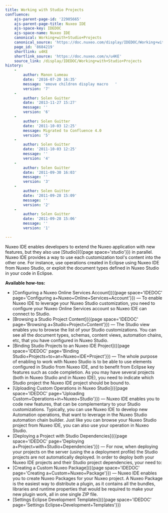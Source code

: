 ```yaml
---
title: Working with Studio Projects
confluence:
    ajs-parent-page-id: '22905665'
    ajs-parent-page-title: Nuxeo IDE
    ajs-space-key: IDEDOC
    ajs-space-name: Nuxeo IDE
    canonical: Working+with+Studio+Projects
    canonical_source: 'https://doc.nuxeo.com/display/IDEDOC/Working+with+Studio+Projects'
    page_id: '8684219'
    shortlink: u4KE
    shortlink_source: 'https://doc.nuxeo.com/x/u4KE'
    source_link: /display/IDEDOC/Working+with+Studio+Projects
history:
    - 
        author: Manon Lumeau
        date: '2016-07-20 16:35'
        message: 'emove children display macro   '
        version: '7'
    - 
        author: Solen Guitter
        date: '2013-11-27 15:27'
        message: ''
        version: '6'
    - 
        author: Solen Guitter
        date: '2011-10-03 12:25'
        message: Migrated to Confluence 4.0
        version: '5'
    - 
        author: Solen Guitter
        date: '2011-10-03 12:25'
        message: ''
        version: '4'
    - 
        author: Solen Guitter
        date: '2011-09-30 16:03'
        message: ''
        version: '3'
    - 
        author: Solen Guitter
        date: '2011-09-28 15:09'
        message: ''
        version: '2'
    - 
        author: Solen Guitter
        date: '2011-09-28 15:06'
        message: ''
        version: '1'

---
```

Nuxeo IDE enables developers to extend the Nuxeo application with new features, but they also use [Studio]({{page space='studio'}}) in parallel.
Nuxeo IDE provides a way to use each customization tool's content into the other one. For instance, use operations created in Eclipse using Nuxeo IDE from Nuxeo Studio, or exploit the document types defined in Nuxeo Studio in your code in Eclipse.

**Available how-tos:**

*   [Configuring a Nuxeo Online Services Account]({{page space='IDEDOC' page='Configuring a+Nuxeo+Online+Services+Account'}})&nbsp;&mdash;&nbsp;<span class="smalltext">To enable Nuxeo IDE to leverage your Nuxeo Studio customization, you need to configure your Nuxeo Online Services account so Nuxeo IDE can connect to Studio.</span>
*   [Browsing a Studio Project Content]({{page space='IDEDOC' page='Browsing a+Studio+Project+Content'}})&nbsp;&mdash;&nbsp;<span class="smalltext">The Studio view enables you to browse the list of your Studio customizations. You can see all the document types, schemas, content views, automation chains, etc, that you have configured in Nuxeo Studio.</span>
*   [Binding Studio Projects to an Nuxeo IDE Project]({{page space='IDEDOC' page='Binding Studio+Projects+to+an+Nuxeo+IDE+Project'}})&nbsp;&mdash;&nbsp;<span class="smalltext">The whole purpose of enabling to work with Nuxeo Studio is to be able to use elements configured in Studio from Nuxeo IDE, and to benefit from Eclipse key features such as code completion. As you may have several projects (both in Nuxeo Studio and in Nuxeo IDE), you need to indicate which Studio project the Nuxeo IDE project should be bound to.</span>
*   [Uploading Custom Operations in Nuxeo Studio]({{page space='IDEDOC' page='Uploading Custom+Operations+in+Nuxeo+Studio'}})&nbsp;&mdash;&nbsp;<span class="smalltext">Nuxeo IDE enables you to code new features, that can be complementary to your Studio customizations. Typically, you can use Nuxeo IDE to develop new Automation operations, that want to leverage in the Nuxeo Studio automation chain builder. Just like you can browse your Nuxeo Studio project from Nuxeo IDE, you can also use your operation in Nuxeo Studio.</span>
*   [Deploying a Project with Studio Dependencies]({{page space='IDEDOC' page='Deploying a+Project+with+Studio+Dependencies'}})&nbsp;&mdash;&nbsp;<span class="smalltext">For now, when deploying your projects on the server (using the a deployment profile) the Studio projects are not automatically deployed. In order to deploy both your Nuxeo IDE projects and their Studio project dependencies, your need to:</span>
*   [Creating a Custom Nuxeo Package]({{page space='IDEDOC' page='Creating a+Custom+Nuxeo+Package'}})&nbsp;&mdash;&nbsp;<span class="smalltext">Nuxeo IDE enables you to create Nuxeo Packages for your Nuxeo project. A Nuxeo Package is the easiest way to distribute a plugin, as it contains all the bundles, libraries and runtime properties that would be required to make your new plugin work, all in one single ZIP file.</span>
*   [Settings Eclipse Development Templates]({{page space='IDEDOC' page='Settings Eclipse+Development+Templates'}})
